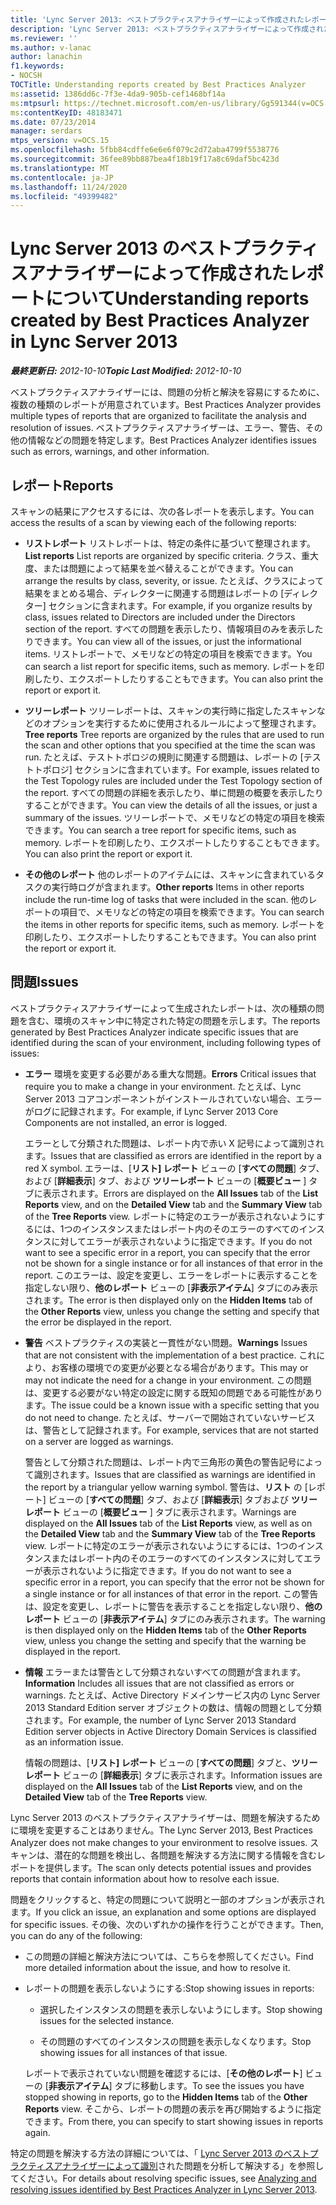 ```yaml
---
title: 'Lync Server 2013: ベストプラクティスアナライザーによって作成されたレポートについて'
description: 'Lync Server 2013: ベストプラクティスアナライザーによって作成されたレポートについて。'
ms.reviewer: ''
ms.author: v-lanac
author: lanachin
f1.keywords:
- NOCSH
TOCTitle: Understanding reports created by Best Practices Analyzer
ms:assetid: 1386dd6c-7f3e-4da9-905b-cef1468bf14a
ms:mtpsurl: https://technet.microsoft.com/en-us/library/Gg591344(v=OCS.15)
ms:contentKeyID: 48183471
ms.date: 07/23/2014
manager: serdars
mtps_version: v=OCS.15
ms.openlocfilehash: 5fbb84cdffe6e6e6f079c2d72aba4799f5538776
ms.sourcegitcommit: 36fee89bb887bea4f18b19f17a8c69daf5bc423d
ms.translationtype: MT
ms.contentlocale: ja-JP
ms.lasthandoff: 11/24/2020
ms.locfileid: "49399482"
---
```

# <a name="understanding-reports-created-by-best-practices-analyzer-in-lync-server-2013"></a><span data-ttu-id="b9a78-103">Lync Server 2013 のベストプラクティスアナライザーによって作成されたレポートについて</span><span class="sxs-lookup"><span data-stu-id="b9a78-103">Understanding reports created by Best Practices Analyzer in Lync Server 2013</span></span>

<div data-xmlns="http://www.w3.org/1999/xhtml">

<div class="topic" data-xmlns="http://www.w3.org/1999/xhtml" data-msxsl="urn:schemas-microsoft-com:xslt" data-cs="https://msdn.microsoft.com/">

<div data-asp="https://msdn2.microsoft.com/asp">



</div>

<div id="mainSection">

<div id="mainBody"><span data-ttu-id="b9a78-104">

<span> </span></span><span class="sxs-lookup"><span data-stu-id="b9a78-104">

<span> </span></span></span>

<span data-ttu-id="b9a78-105">_**最終更新日:** 2012-10-10_</span><span class="sxs-lookup"><span data-stu-id="b9a78-105">_**Topic Last Modified:** 2012-10-10_</span></span>

<span data-ttu-id="b9a78-106">ベストプラクティスアナライザーには、問題の分析と解決を容易にするために、複数の種類のレポートが用意されています。</span><span class="sxs-lookup"><span data-stu-id="b9a78-106">Best Practices Analyzer provides multiple types of reports that are organized to facilitate the analysis and resolution of issues.</span></span> <span data-ttu-id="b9a78-107">ベストプラクティスアナライザーは、エラー、警告、その他の情報などの問題を特定します。</span><span class="sxs-lookup"><span data-stu-id="b9a78-107">Best Practices Analyzer identifies issues such as errors, warnings, and other information.</span></span>

<div>

## <a name="reports"></a><span data-ttu-id="b9a78-108">レポート</span><span class="sxs-lookup"><span data-stu-id="b9a78-108">Reports</span></span>

<span data-ttu-id="b9a78-109">スキャンの結果にアクセスするには、次の各レポートを表示します。</span><span class="sxs-lookup"><span data-stu-id="b9a78-109">You can access the results of a scan by viewing each of the following reports:</span></span>

  - <span data-ttu-id="b9a78-110">**リストレポート**   リストレポートは、特定の条件に基づいて整理されます。</span><span class="sxs-lookup"><span data-stu-id="b9a78-110">**List reports**   List reports are organized by specific criteria.</span></span> <span data-ttu-id="b9a78-111">クラス、重大度、または問題によって結果を並べ替えることができます。</span><span class="sxs-lookup"><span data-stu-id="b9a78-111">You can arrange the results by class, severity, or issue.</span></span> <span data-ttu-id="b9a78-112">たとえば、クラスによって結果をまとめる場合、ディレクターに関連する問題はレポートの [ディレクター] セクションに含まれます。</span><span class="sxs-lookup"><span data-stu-id="b9a78-112">For example, if you organize results by class, issues related to Directors are included under the Directors section of the report.</span></span> <span data-ttu-id="b9a78-113">すべての問題を表示したり、情報項目のみを表示したりできます。</span><span class="sxs-lookup"><span data-stu-id="b9a78-113">You can view all of the issues, or just the informational items.</span></span> <span data-ttu-id="b9a78-114">リストレポートで、メモリなどの特定の項目を検索できます。</span><span class="sxs-lookup"><span data-stu-id="b9a78-114">You can search a list report for specific items, such as memory.</span></span> <span data-ttu-id="b9a78-115">レポートを印刷したり、エクスポートしたりすることもできます。</span><span class="sxs-lookup"><span data-stu-id="b9a78-115">You can also print the report or export it.</span></span>

  - <span data-ttu-id="b9a78-116">**ツリーレポート**   ツリーレポートは、スキャンの実行時に指定したスキャンなどのオプションを実行するために使用されるルールによって整理されます。</span><span class="sxs-lookup"><span data-stu-id="b9a78-116">**Tree reports**   Tree reports are organized by the rules that are used to run the scan and other options that you specified at the time the scan was run.</span></span> <span data-ttu-id="b9a78-117">たとえば、テストトポロジの規則に関連する問題は、レポートの [テストトポロジ] セクションに含まれています。</span><span class="sxs-lookup"><span data-stu-id="b9a78-117">For example, issues related to the Test Topology rules are included under the Test Topology section of the report.</span></span> <span data-ttu-id="b9a78-118">すべての問題の詳細を表示したり、単に問題の概要を表示したりすることができます。</span><span class="sxs-lookup"><span data-stu-id="b9a78-118">You can view the details of all the issues, or just a summary of the issues.</span></span> <span data-ttu-id="b9a78-119">ツリーレポートで、メモリなどの特定の項目を検索できます。</span><span class="sxs-lookup"><span data-stu-id="b9a78-119">You can search a tree report for specific items, such as memory.</span></span> <span data-ttu-id="b9a78-120">レポートを印刷したり、エクスポートしたりすることもできます。</span><span class="sxs-lookup"><span data-stu-id="b9a78-120">You can also print the report or export it.</span></span>

  - <span data-ttu-id="b9a78-121">**その他のレポート**   他のレポートのアイテムには、スキャンに含まれているタスクの実行時ログが含まれます。</span><span class="sxs-lookup"><span data-stu-id="b9a78-121">**Other reports**   Items in other reports include the run-time log of tasks that were included in the scan.</span></span> <span data-ttu-id="b9a78-122">他のレポートの項目で、メモリなどの特定の項目を検索できます。</span><span class="sxs-lookup"><span data-stu-id="b9a78-122">You can search the items in other reports for specific items, such as memory.</span></span> <span data-ttu-id="b9a78-123">レポートを印刷したり、エクスポートしたりすることもできます。</span><span class="sxs-lookup"><span data-stu-id="b9a78-123">You can also print the report or export it.</span></span>

</div>

<div>

## <a name="issues"></a><span data-ttu-id="b9a78-124">問題</span><span class="sxs-lookup"><span data-stu-id="b9a78-124">Issues</span></span>

<span data-ttu-id="b9a78-125">ベストプラクティスアナライザーによって生成されたレポートは、次の種類の問題を含む、環境のスキャン中に特定された特定の問題を示します。</span><span class="sxs-lookup"><span data-stu-id="b9a78-125">The reports generated by Best Practices Analyzer indicate specific issues that are identified during the scan of your environment, including following types of issues:</span></span>

  - <span data-ttu-id="b9a78-126">**エラー**   環境を変更する必要がある重大な問題。</span><span class="sxs-lookup"><span data-stu-id="b9a78-126">**Errors**   Critical issues that require you to make a change in your environment.</span></span> <span data-ttu-id="b9a78-127">たとえば、Lync Server 2013 コアコンポーネントがインストールされていない場合、エラーがログに記録されます。</span><span class="sxs-lookup"><span data-stu-id="b9a78-127">For example, if Lync Server 2013 Core Components are not installed, an error is logged.</span></span>

    <span data-ttu-id="b9a78-128">エラーとして分類された問題は、レポート内で赤い X 記号によって識別されます。</span><span class="sxs-lookup"><span data-stu-id="b9a78-128">Issues that are classified as errors are identified in the report by a red X symbol.</span></span> <span data-ttu-id="b9a78-129">エラーは、[**リスト] レポート** ビューの [**すべての問題**] タブ、および [**詳細表示**] タブ、および **ツリーレポート** ビューの [**概要ビュー** ] タブに表示されます。</span><span class="sxs-lookup"><span data-stu-id="b9a78-129">Errors are displayed on the **All Issues** tab of the **List Reports** view, and on the **Detailed View** tab and the **Summary View** tab of the **Tree Reports** view.</span></span> <span data-ttu-id="b9a78-130">レポートに特定のエラーが表示されないようにするには、1つのインスタンスまたはレポート内のそのエラーのすべてのインスタンスに対してエラーが表示されないように指定できます。</span><span class="sxs-lookup"><span data-stu-id="b9a78-130">If you do not want to see a specific error in a report, you can specify that the error not be shown for a single instance or for all instances of that error in the report.</span></span> <span data-ttu-id="b9a78-131">このエラーは、設定を変更し、エラーをレポートに表示することを指定しない限り、**他のレポート** ビューの [**非表示アイテム**] タブにのみ表示されます。</span><span class="sxs-lookup"><span data-stu-id="b9a78-131">The error is then displayed only on the **Hidden Items** tab of the **Other Reports** view, unless you change the setting and specify that the error be displayed in the report.</span></span>

  - <span data-ttu-id="b9a78-132">**警告**   ベストプラクティスの実装と一貫性がない問題。</span><span class="sxs-lookup"><span data-stu-id="b9a78-132">**Warnings**   Issues that are not consistent with the implementation of a best practice.</span></span> <span data-ttu-id="b9a78-133">これにより、お客様の環境での変更が必要となる場合があります。</span><span class="sxs-lookup"><span data-stu-id="b9a78-133">This may or may not indicate the need for a change in your environment.</span></span> <span data-ttu-id="b9a78-134">この問題は、変更する必要がない特定の設定に関する既知の問題である可能性があります。</span><span class="sxs-lookup"><span data-stu-id="b9a78-134">The issue could be a known issue with a specific setting that you do not need to change.</span></span> <span data-ttu-id="b9a78-135">たとえば、サーバーで開始されていないサービスは、警告として記録されます。</span><span class="sxs-lookup"><span data-stu-id="b9a78-135">For example, services that are not started on a server are logged as warnings.</span></span>

    <span data-ttu-id="b9a78-136">警告として分類された問題は、レポート内で三角形の黄色の警告記号によって識別されます。</span><span class="sxs-lookup"><span data-stu-id="b9a78-136">Issues that are classified as warnings are identified in the report by a triangular yellow warning symbol.</span></span> <span data-ttu-id="b9a78-137">警告は、**リスト** の [レポート] ビューの [**すべての問題**] タブ、および [**詳細表示**] タブおよび **ツリーレポート** ビューの [**概要ビュー** ] タブに表示されます。</span><span class="sxs-lookup"><span data-stu-id="b9a78-137">Warnings are displayed on the **All Issues** tab of the **List Reports** view, as well as on the **Detailed View** tab and the **Summary View** tab of the **Tree Reports** view.</span></span> <span data-ttu-id="b9a78-138">レポートに特定のエラーが表示されないようにするには、1つのインスタンスまたはレポート内のそのエラーのすべてのインスタンスに対してエラーが表示されないように指定できます。</span><span class="sxs-lookup"><span data-stu-id="b9a78-138">If you do not want to see a specific error in a report, you can specify that the error not be shown for a single instance or for all instances of that error in the report.</span></span> <span data-ttu-id="b9a78-139">この警告は、設定を変更し、レポートに警告を表示することを指定しない限り、**他のレポート** ビューの [**非表示アイテム**] タブにのみ表示されます。</span><span class="sxs-lookup"><span data-stu-id="b9a78-139">The warning is then displayed only on the **Hidden Items** tab of the **Other Reports** view, unless you change the setting and specify that the warning be displayed in the report.</span></span>

  - <span data-ttu-id="b9a78-140">**情報**   エラーまたは警告として分類されないすべての問題が含まれます。</span><span class="sxs-lookup"><span data-stu-id="b9a78-140">**Information**   Includes all issues that are not classified as errors or warnings.</span></span> <span data-ttu-id="b9a78-141">たとえば、Active Directory ドメインサービス内の Lync Server 2013 Standard Edition server オブジェクトの数は、情報の問題として分類されます。</span><span class="sxs-lookup"><span data-stu-id="b9a78-141">For example, the number of Lync Server 2013 Standard Edition server objects in Active Directory Domain Services is classified as an information issue.</span></span>

    <span data-ttu-id="b9a78-142">情報の問題は、[**リスト] レポート** ビューの [**すべての問題**] タブと、**ツリーレポート** ビューの [**詳細表示**] タブに表示されます。</span><span class="sxs-lookup"><span data-stu-id="b9a78-142">Information issues are displayed on the **All Issues** tab of the **List Reports** view, and on the **Detailed View** tab of the **Tree Reports** view.</span></span>

<span data-ttu-id="b9a78-143">Lync Server 2013 のベストプラクティスアナライザーは、問題を解決するために環境を変更することはありません。</span><span class="sxs-lookup"><span data-stu-id="b9a78-143">The Lync Server 2013, Best Practices Analyzer does not make changes to your environment to resolve issues.</span></span> <span data-ttu-id="b9a78-144">スキャンは、潜在的な問題を検出し、各問題を解決する方法に関する情報を含むレポートを提供します。</span><span class="sxs-lookup"><span data-stu-id="b9a78-144">The scan only detects potential issues and provides reports that contain information about how to resolve each issue.</span></span>

<span data-ttu-id="b9a78-145">問題をクリックすると、特定の問題について説明と一部のオプションが表示されます。</span><span class="sxs-lookup"><span data-stu-id="b9a78-145">If you click an issue, an explanation and some options are displayed for specific issues.</span></span> <span data-ttu-id="b9a78-146">その後、次のいずれかの操作を行うことができます。</span><span class="sxs-lookup"><span data-stu-id="b9a78-146">Then, you can do any of the following:</span></span>

  - <span data-ttu-id="b9a78-147">この問題の詳細と解決方法については、こちらを参照してください。</span><span class="sxs-lookup"><span data-stu-id="b9a78-147">Find more detailed information about the issue, and how to resolve it.</span></span>

  - <span data-ttu-id="b9a78-148">レポートの問題を表示しないようにする:</span><span class="sxs-lookup"><span data-stu-id="b9a78-148">Stop showing issues in reports:</span></span>

      - <span data-ttu-id="b9a78-149">選択したインスタンスの問題を表示しないようにします。</span><span class="sxs-lookup"><span data-stu-id="b9a78-149">Stop showing issues for the selected instance.</span></span>

      - <span data-ttu-id="b9a78-150">その問題のすべてのインスタンスの問題を表示しなくなります。</span><span class="sxs-lookup"><span data-stu-id="b9a78-150">Stop showing issues for all instances of that issue.</span></span>

    <span data-ttu-id="b9a78-151">レポートで表示されていない問題を確認するには、[**その他のレポート**] ビューの [**非表示アイテム**] タブに移動します。</span><span class="sxs-lookup"><span data-stu-id="b9a78-151">To see the issues you have stopped showing in reports, go to the **Hidden Items** tab of the **Other Reports** view.</span></span> <span data-ttu-id="b9a78-152">そこから、レポートの問題の表示を再び開始するように指定できます。</span><span class="sxs-lookup"><span data-stu-id="b9a78-152">From there, you can specify to start showing issues in reports again.</span></span>

<span data-ttu-id="b9a78-153">特定の問題を解決する方法の詳細については、「 [Lync Server 2013 のベストプラクティスアナライザーによって識別](lync-server-2013-analyzing-and-resolving-issues-identified-by-best-practices-analyzer.md)された問題を分析して解決する」を参照してください。</span><span class="sxs-lookup"><span data-stu-id="b9a78-153">For details about resolving specific issues, see [Analyzing and resolving issues identified by Best Practices Analyzer in Lync Server 2013](lync-server-2013-analyzing-and-resolving-issues-identified-by-best-practices-analyzer.md).</span></span>

<span data-ttu-id="b9a78-154"></div>

</div>

<span> </span>

</div>

</div>

</span><span class="sxs-lookup"><span data-stu-id="b9a78-154"></div>

</div>

<span> </span>

</div>

</div>

</span></span></div>
